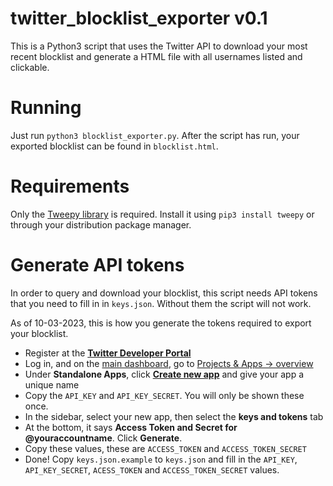 # twitter_blocklist_exporter v0.1
This is a Python3 script that uses the Twitter API to download your most recent blocklist and generate a HTML file with all usernames listed and clickable.

# Running
Just run `python3 blocklist_exporter.py`. After the script has run, your exported blocklist can be found in `blocklist.html`.

# Requirements
Only the [Tweepy library](https://docs.tweepy.org/en/stable/install.html) is required. Install it using `pip3 install tweepy` or through your distribution package manager. 

# Generate API tokens
In order to query and download your blocklist, this script needs API tokens that you need to fill in in `keys.json`. Without them the script will not work.

As of 10-03-2023, this is how you generate the tokens required to export your blocklist.

* Register at the **[Twitter Developer Portal](https://developer.twitter.com/)**
* Log in, and on the [main dashboard](https://developer.twitter.com/en/portal/dashboard), go to [Projects & Apps -> overview](https://developer.twitter.com/en/portal/projects-and-apps)
* Under **Standalone Apps**, click [**Create new app**](https://developer.twitter.com/en/portal/apps/new) and give your app a unique name
* Copy the `API_KEY` and `API_KEY_SECRET`. You will only be shown these once.
* In the sidebar, select your new app, then select the **keys and tokens** tab
* At the bottom, it says **Access Token and Secret for @youraccountname**. Click **Generate**.
* Copy these values, these are `ACCESS_TOKEN` and `ACCESS_TOKEN_SECRET`
* Done! Copy `keys.json.example` to `keys.json` and fill in the `API_KEY`, `API_KEY_SECRET`, `ACESS_TOKEN` and `ACCESS_TOKEN_SECRET` values.

